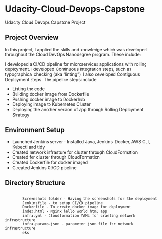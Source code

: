 # Udacity-Cloud-Devops-Capstone
Udacity Cloud Devops Capstone Project

<h2>Project Overview</h2>

<p> In this project, I applied the skills and knowledge which was developed throughout the Cloud DevOps Nanodegree program. These include:</p>

<p>I developed a CI/CD pipeline for microservices applications with rolling deployment. I developed Continuous Integration steps, such as typographical checking (aka “linting”). I also developed Contiguous Deployment steps. The pipeline steps include:</p>

<ul>
	<li>Linting the code</li>
	<li>Building docker image from Dockerfile</li>
	<li>Pushing docker image to Dockerhub</li>
	<li>Deploying image to Kubernetes Cluster</li>
	<li>Deploying the another version of app through Rolling Deployment Strategy</li>
</ul>


<h2>Environment Setup</h2>

<ul>
  <li>Launched Jenkins server - Installed Java, Jenkins, Docker, AWS CLI, Kubectl and tidy</li>
  <li>Created network infrasture for cluster through CloudFormation</li>
  <li>Created for cluster through CloudFormation</li>
  <li>Created Dockerfile for docker imaged</li>
  <li>Ctreated Jenkins CI/CD pipeline</li>
</ul>


<h2>Directory Structure</h2>

<pre>
	<code>
		Screenshots folder - Having the screenshots for the deployment
		Jenkinsfile - to setup CI/CD pipeline
		Dockerfile - To create docker image for deployment
		index.html - Nginx hello world html app
		infra.yml - Cloudformation YAML for craeting network infrastructure
		infra-params.json - parameter json file for network infrastructure
		eks
	</code>
</pre>


